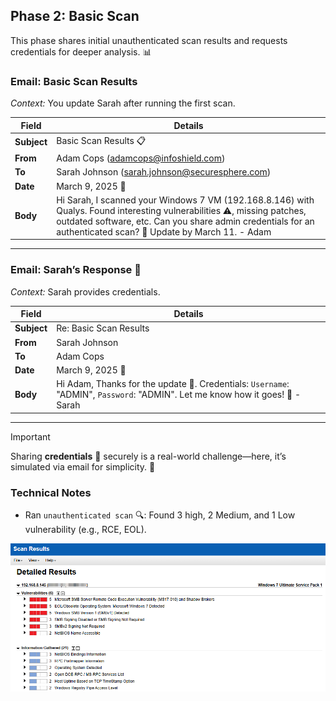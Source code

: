 
## Phase 2: Basic Scan

This phase shares initial unauthenticated scan results and requests credentials for deeper analysis. 📊
<br>
### Email: Basic Scan Results
*Context:* You update Sarah after running the first scan.

| Field       | Details                              |
|-------------|--------------------------------------|
| **Subject** | Basic Scan Results 📋 |
| **From**    | Adam Cops (adamcops@infoshield.com) |
| **To**      | Sarah Johnson (sarah.johnson@securesphere.com) |
| **Date**    | March 9, 2025 📅                      |
| **Body**    | Hi Sarah, I scanned your Windows 7 VM (192.168.8.146) with Qualys. Found interesting vulnerabilities ⚠️, missing patches, outdated software, etc. Can you share admin credentials for an authenticated scan? 🔑 Update by March 11. - Adam |
---
### Email: Sarah’s Response 📩
*Context:* Sarah provides credentials.

| Field       | Details                              |
|-------------|--------------------------------------|
| **Subject** | Re: Basic Scan Results |
| **From**    | Sarah Johnson |
| **To**      | Adam Cops |
| **Date**    | March 9, 2025 📅                      |
| **Body**    | Hi Adam, Thanks for the update 🙌. Credentials: `Username`: "ADMIN", `Password`: "ADMIN". Let me know how it goes! 🚀 - Sarah |

---
> [!IMPORTANT]
> Sharing **credentials** 🔑 securely is a real-world challenge—here, it’s simulated via email for simplicity. 📧

### Technical Notes
- Ran `unauthenticated scan` 🔍: Found 3 high, 2 Medium, and 1 Low vulnerability (e.g., RCE, EOL).
   
![Screenshot](https://github.com/mohamedshibil/SecureSphere-Assessment/blob/main/basic%20scan%20result.png)
